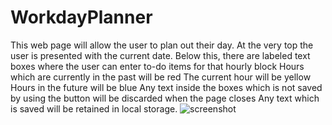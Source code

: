 # WorkdayPlanner

This web page will allow the user to plan out their day.
At the very top the user is presented with the current date.
Below this, there are labeled text boxes where the user can enter to-do items for that hourly block
Hours which are currently in the past will be red
The current hour will be yellow
Hours in the future will be blue
Any text inside the boxes which is not saved by using the button will be discarded when the page closes
Any text which is saved will be retained in local storage.
![screenshot](https://i.imgur.com/WXVXH64.png "Screenshot of page")
